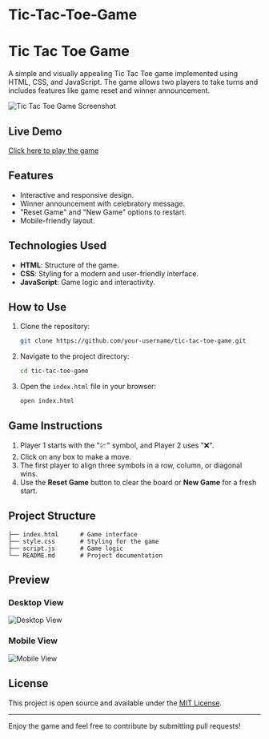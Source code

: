 # Tic-Tac-Toe-Game
# Tic Tac Toe Game

A simple and visually appealing Tic Tac Toe game implemented using HTML, CSS, and JavaScript. The game allows two players to take turns and includes features like game reset and winner announcement.

![Tic Tac Toe Game Screenshot](./screenshot.png)

## Live Demo
[Click here to play the game]([https://your-live-demo-link.com](http://127.0.0.1:5500/index.html))

## Features
- Interactive and responsive design.
- Winner announcement with celebratory message.
- "Reset Game" and "New Game" options to restart.
- Mobile-friendly layout.

## Technologies Used
- **HTML**: Structure of the game.
- **CSS**: Styling for a modern and user-friendly interface.
- **JavaScript**: Game logic and interactivity.

## How to Use
1. Clone the repository:
    ```bash
    git clone https://github.com/your-username/tic-tac-toe-game.git
    ```
2. Navigate to the project directory:
    ```bash
    cd tic-tac-toe-game
    ```
3. Open the `index.html` file in your browser:
    ```
    open index.html
    ```

## Game Instructions
1. Player 1 starts with the "💹" symbol, and Player 2 uses "❌".
2. Click on any box to make a move.
3. The first player to align three symbols in a row, column, or diagonal wins.
4. Use the **Reset Game** button to clear the board or **New Game** for a fresh start.

## Project Structure
```
├── index.html      # Game interface
├── style.css       # Styling for the game
├── script.js       # Game logic
└── README.md       # Project documentation
```

## Preview
### Desktop View
![Desktop View](./desktop-preview.png)

### Mobile View
![Mobile View](./mobile-preview.png)

## License
This project is open source and available under the [MIT License](LICENSE).

---

Enjoy the game and feel free to contribute by submitting pull requests!

